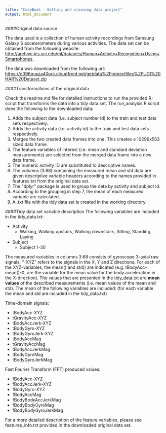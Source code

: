 ```yaml
---
title: "CodeBook - Getting and cleaning data project"
output: html_document
---
```


####Original data source

The data used is a collection of human activity recordings from Samsung Galaxy S accelerometers during various activities.
The data set can be obtained from the following website:
http://archive.ics.uci.edu/ml/datasets/Human+Activity+Recognition+Using+Smartphones.

The data was downloaded from the following url:
https://d396qusza40orc.cloudfront.net/getdata%2Fprojectfiles%2FUCI%20HAR%20Dataset.zip 

####Transformations of the original data

Check the readme.md file for detailed instructions to run the provided R-script that transforms the data into a tidy data set.
The run_analysis.R script does the following to the downloaded data:
1. Adds the subject data (i.e. subject number id) to the train and test data sets respectively.
2. Adds the activity data (i.e. activity id) to the train and test data sets respectively.
3. Merges the two created data frames into one. This creates a 10299x563 sized data frame.
4. The feature variables of interest (i.e. mean and standard deviation measurements) are selected from the merged data frame into a new data frame.
5. The numeric activity ID are substituted to descriptive names.
6. The columns (3:68) containing the measured mean and std data are given descriptive variable headers according to the names provided in features.txt from the original data set. 
7. The "dplyr" package is used to group the data by activity and subject id.
8. According to the grouping in step 7, the mean of each measured variable are calculated.
9. A .txt file with the tidy data set is created in the working directory. 

####Tidy data set variable description
The following variables are included in the tidy_data.txt:

* Activity
    - Walking, Walking upstairs, Walking downstairs, Sitting, Standing, Laying
* Subject
    - Subject 1-30
    
The measured variables in columns 3:68 consists of gyroscope 3-axial raw signals. "-XYZ" refers to the signals in the X, Y and Z directions.
For each of the XYZ-variables, the mean() and std() are indicated (e.g. tBodyAcc-mean()-X, are the variable for the mean value for the body acceleration in the X-direction). The values that are presented in the tidy_data.txt are **mean values** of the described measurements (i.e. mean values of the mean and std).
The mean of the following variables are included: (for each variable the mean and std are included in the tidy_data.txt)

Time-domain signals:

* tBodyAcc-XYZ
* tGravityAcc-XYZ
* tBodyAccJerk-XYZ
* tBodyGyro-XYZ
* tBodyGyroJerk-XYZ
* tBodyAccMag
* tGravityAccMag
* tBodyAccJerkMag
* tBodyGyroMag
* tBodyGyroJerkMag

Fast Fourier Transform (FFT) produced values:

* fBodyAcc-XYZ
* fBodyAccJerk-XYZ
* fBodyGyro-XYZ
* fBodyAccMag
* fBodyBodyAccJerkMag
* fBodyBodyGyroMag
* fBodyBodyGyroJerkMag

For a more detailed description of the feature variables, please see features_info.txt provided in the downloaded original data set.
